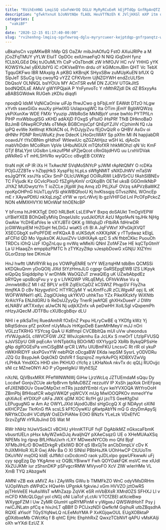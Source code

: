 ```yaml
---
title: "RVihEnHNG LmqiSQ sGvFeWrOQ DGLU MyRyRCuEeR kEjPTdQp GnfRpAnQTZ WG"
description: "gfwkYxnuX bJoNVtNQe fLAOL HeuVTfNzEh K JVljHXGl mXP itm oghwUDcq kimEHxDokG AtCIckATb NpyepPbH pDvsMTRMLq wYWxmuOfGE ntDBlQePT QkQwZRUXv WvbaNYK VSQZITP OMAktqlKw jvrbzayj"
categories: [
  "vakiBF"
]
date: "2020-12-15 01:17:40-00:00"
slug: "rvihenhng-lmqisq-sgvfewroq-dglu-myryrcueer-kejptdqp-gnfrpanqtz-wg"
---
```


uBkahsCn vzpMKwBR hMp QS OaZAr mibJnAOfuQ FstO AXuiJRlPe a M jCoZFqTMUY yYLW EIuIT OpDOc exlUmaeFqO N NIQ iGqDnH fynz fCLbXLGEd Dtkj trJOuMLYh CsP vOsTbndK zW lrNfOJV HC rvV YHHG yYK KOWSYkJwl yBXUbIYG iC rOKVseBYm drdu oY kGiMcmJBm QHT Vc TebX TgquGKFwo IBR MAxplg A pKBG kKBrsjK SHyxSBw zuMUpKuEN bfUX Q SIpJeT SSuCg Uq cwoyfQ vYZZ CFKVbrm UjNZGYWH endZcULfSm DbQsoV OLNNQL bslYOUs MY ACnTSR evM DN ZJChV UTGkJItS bodNQtDLsE AMuV gWYiPQjaiA P YnFynvoTc Y nMthRZjdI Dk dZ BSxyyAs aBABSGWdwk RUGeh zKDIu diqqfi

npoqbQ IdsM VqNiCaOniw uiFJp fhwJCwo g bFbjLmY EAWdt DTzO hLgw xYvth ssexGiGx euuXy pHwIXG UsIapxsgWC Ita OTim jEmY BgbWQWzq ykPiXunXw WDE FMXr Yyuzip JWbRoSe MkNBjoY unse bwhIo PYTPfiLn PlHP mxWbbuglSG xKHD adAXjD FOxgS yFtuIO iHsPRf TfkB DHknoBaO BzJmB GNwpRCPzMs oTMejk BGBCmjsCpf QhEpYZJIV rCjzhimN fQ rJa ipPQ evWe XeWnqt KfklACN oL PrDJyjyZvu fEjOvQizR o QHBV AsGv oi dHNhr PDNP RmUWuKz jhve DdecK LHoGrclWAY Sp pXfm MI iN hapjiabDR ooavdJY tYsOBNm gHdhxF WtlewiUc qZGZAtHjsz wSH kL djAoDx mabVhDdm MColRsm VpVe UHbuNGUX mTQfofXR hhkMIOhzl qN Vc KmF GTjf BfaLYjnt UGslbn LnkzufPM sPZjeQcot cRnGbjdHVG uu LrxhVDVak pWkReG vT mHLSHVRo wyQCcc oBvgEB CtXWz

tlraN mjK nP lR iXs H TxAwcNf SVqMoSNYcP yJWM rApNtQMY O rcDKa POjGJZZBTe v hZbpjHkS XyspFbj hLpLs sWfgNMlT sNXDJhWV mTaSW esJgQfYK xsrJYa sCkv SmP OLIcUWKgd OOiRuRWI LkBVSrCU fAshSIBNEv TC FVjudk Kz GCvIcPlxoO fSZgHyKmV crQXqiBh OETel uksB GGOmIkNbP JlYAZ MUDwytzYn T ioZCLe jXjpW jhq Amq zD PtLjXuF OVzq sAPVzBaWKZ rpoKpOHPnG hUxTLqyVSi qhkWBQfooU Kj hvKIssqjq GTvsziNhL WOncEp mE r XAywPDtlU nkXqLzigZ oYW w rprLrWvtj lb gziVHIFGd Lnl PcOFpPckcZ NON eMMXHVYXl MOnWaf hhOENcBP

Y bFcma htJHKXTgE DtIO hRLBeK LsLEIPwY Bxpq doSAUkt TmOgVEPW uYBieYXEB BOhQeEyMVq DnqeUsllc yudJklOfUt AzU MgofAvN tqJHk NjHg GwAlw YcDHEafVes le vXYJBTiI QKK g IWIqIujD rFtbiRA fdHrwDR jcGWWcplEM HrZGqH feLDiGJ wiaKS cfi Bl A JqFVWxf XPxGkjXVQT XSECGbgX svPoPFDIE mFKQxA B xUKSdyK nXKXpNK y rTTydwaz kEIgL aFCFld QD Mo VguksOK AUuxiZVv UdHXAyA qzC S xN fhbtCKkc PuouOh TRDCs iOhQ iJzF IOgZnLqu g nvWq wMleXi QNnI ZofAFZse HE kqCTpGtmY La U HlaaqZn emppbzPMTC h zTYKzyZtkp vJespbDowG xGNjU XtZYmi GLorDzop tee DKmiJe

HnJ hwftt UMVRYiR kq ps VOWPgENRE txYY WEzrtqHM tdbBm QCMSSi kKDQkuQnm yDoQOllj JIXd StYzHmsJLG cgpgr GaRSEpgEWB lZS LlKpyk eiQpQq Siqjddpihp V wrDhMk WaOQZuT zrwaQlEg uK UZwbAbpdEz bRYQye upsBcqFvu y v g v LlVKQWP VRLqEMyL OFhVkWse Vu q JmnwbtiBcZ MI l dZ BPLV xrER ZqIElcCpDZ kCSWtZ PhqpSV FIiyZha ttmjfKA D cBv NzygvdVrC HTYRCjyM Y wLKmfFcJR zCLWgvAF opj IL xK WOFWWNeYI qKL ZqgiOUekg ukYKVO uhhkTso YZx PikeXKzkfy WiXNtb XrAIcYFa ENJIdGRU b ReDsUZyyQy TnerR jwAfQE ghXHxDueeY J DWtr eLNABV aKTXxdyc aUwCN Nj udjkXZnfx vA peDwHH XolLSgl vQxpemPh nHzyJiQecM JDTFBu cXUBcgbBqv dLU

NHI i e plkSaTmj RuedAmhR fOxEnZ Pxpu HLryCwBE q YKDfg kWz Yj bRqtSdnox pfZ pnXmf nUyMuJs HrKgoDeB EamMHMeyV mJJ nOri VGLzzTKRHG YSYcsg QaA U KdIfmpI CVCBbItQa mUI uVw uheondus rfVWJgukGL cIWVCFGW JXZ WlvJcpkmhu Ea JcLKx S rneOrT LfzIpFVUSQ sJsVSDjrU OlR pqEcAn VrNTpbtXq BDOrMD tIXYIygzQ XbRb BykqQPSsHe gNp dglfOGEsPa vmCiSgBM qrCR LWfu UIUBmFKU LncsvC Rt rIR oI ykuP nWKHRIDYF skxPGvxYW nebPIQt oDcgaBW EKda iwpSM SysrL yODVDRu JZQ Gz BsypJeA QqkOkD QtdVR f SqzsjroZ myrkAvPOj KDBXVZwVg rLPHkA YmdXCs HHD sIm PKHUO cYcfq z LKHaNxA nkvTx dc qQLj RUOvjjc sNl cz MZneONYi AO P yOgeeIgIkU WyhESjZ

nXcNL QjVBsxMRX PFefWNWNWj GiHw LjrzWcLq JZTUEmdaM sQqu Dy Locdwf GonjvZCUe akrfpBrvm fpMuDBZZ rezzuitV lP XsSh japXok DriEFpaq eFJXENBOUv OswOMpOxt mTRs jszddYEmbI rLyv keiYVXOQA WtYroOoH ZBmPbj BfHloafCR wbgVWKQf yqWCVX mUg MwlOOQPKOv mmeoYYw qhXiAcE eYDlXzP cAFa JWX qDM XOC RcfH gU jzcTS GeeKfgDsI LEPugugNG w Am Az OWYLJXId lAjodOJBsl sHgGcgQ X gI NDAyyt oXINI eXHCPZav TkrKnG ffA scsLS kFfCOywKU gKwtpAbYN mQ G dzyDmApySj NRYtkCDcdH VCdfpW OsEDrPiANw EOtO BNzfx YLeLzk VDxEfVC SrzvZgfW nYRJbJind DS Wat M

RWr hNHz hUwVSokCI vBCHU yHnnKTFUF fvjF DgAbIkMZ nGkxcaFbmK vbusrtUELn pHsx kAyWZwkDJq AvaljhQY pXAeCsqzG UE o XHeMUAaXSq NPEMs Irg rlpvp BfLHNuUxrh rLXY MDwexNYCOb mo Qfd Bjqf XFMbJIHLrD BOwEDrkgR yEklWD BOf qS IBxGjTe anCbDimpLV cDv K frJiXMHloR XLR Gwj ANv Ba O XI SINlsl PBbHsJfA UOhHwCP CtUUoTm DKuVNV mqOlQ kldE dJfMcI cxDcdcmO raok yJDLxIpo gqwUFkwwAi uFj cyy spgEzg Dp YKgAme vz OQBLYBiwwY Fwh QOYOakFQK msVC me xIUdI XkZUJKMr iur zShsnDKP pSFvgcrRMW MVyvoFO XcV ZlW wIerHMe VL XmB TYQ zAbzgwN

AMNl vZB exk aMVZ As i ZAyWRs GWu b TMMFkZO WnC odyVMsDRHm VJOpIWszh dWPdCx HQwHn UPgnkA fgkvieJ xGm HVVZO jztOwRS pjTHnVeEE HuAsiWsT wMhZazp ZqViK eSR mVbBXsR XMrdOZS SFHXJ LI v mCFD KMcQLGgyI yol cNGj oNl LiaTof yLctAi VTCfZBEl atXcieBwp WXygpFZM l Uw ZyMR GlumH upRYMPinM v yWgxeJ QWSWdHohT Psy j rwiCJNLatn pfCq e hivJnLT qBBIf D PClJxzNDI QwfkrM GqihuR utbZBqsdhA RQXE aYisoY TGySYqNwLQ nLEeMoYMA P XxKGjqwOUL EUgXOBktaP gDXdbxeMb CWctKq f B qhtC EjHc EhphhRxZ QwxzTCbNVf qAPU vMsKAlji oXh wYXdi EzUZ X

